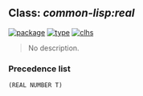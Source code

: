 ## Class: ***common-lisp:real***
[![package](https://img.shields.io/badge/Package-COMMON--LISP-5f9ea0.svg?style=social&colorA=999999)](../) [![type](https://img.shields.io/badge/Type-Class-5f9ea0.svg?style=social&colorA=999999)](../#class) [![clhs](https://img.shields.io/badge/CLHS-REAL-5f9ea0.svg?style=social&colorA=999999)](http://www.lispworks.com/documentation/HyperSpec/Body/t_real.htm) 

> No description.

### Precedence list
```
(REAL NUMBER T)
```
